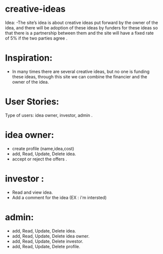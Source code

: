# creative-ideas

Idea:
-The site’s idea is about creative ideas put forward by the owner of the idea, and there will be adoption of these ideas by funders for these ideas so that there is a partnership between them and the site will have a fixed rate of 5% if the two parties agree .

# Inspiration:
- In many times there are several creative ideas, but no one is funding these ideas, through this site we can combine the financier and the owner of the idea.

# User Stories:
Type of users: idea owner, investor, admin .

# idea owner:
- create profile (name,idea,cost)
- add, Read, Update, Delete idea.
- accept or reject the offers . 


 
 # investor :

- Read and view idea.
- Add a comment for the idea (EX : i'm intersted)



# admin:
-  add, Read, Update, Delete idea.
-  add, Read, Update, Delete idea owner.
-  add, Read, Update, Delete investor.
-  add, Read, Update, Delete profile. 
